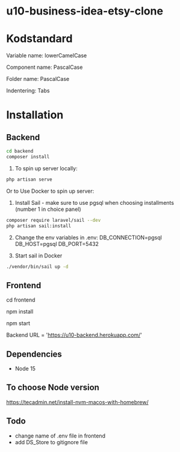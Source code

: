 # u10-business-idea-etsy-clone

# Kodstandard

Variable name: lowerCamelCase

Component name: PascalCase

Folder name: PascalCase

Indentering: Tabs

# Installation

## Backend

```bash
cd backend
composer install
```

1. To spin up server locally:

```bash
php artisan serve
```

Or to Use Docker to spin up server:

1. Install Sail - make sure to use pgsql when choosing installments (number 1 in choice panel)

```bash
composer require laravel/sail --dev
php artisan sail:install
```

2. Change the env variables in .env:
   DB_CONNECTION=pgsql
   DB_HOST=pgsql
   DB_PORT=5432

3. Start sail in Docker

```bash
./vendor/bin/sail up -d
```

## Frontend

cd frontend

npm install

npm start

Backend URL = 'https://u10-backend.herokuapp.com/'

## Dependencies

- Node 15

## To choose Node version

https://tecadmin.net/install-nvm-macos-with-homebrew/

## Todo

- change name of .env file in frontend
- add DS_Store to gitignore file
